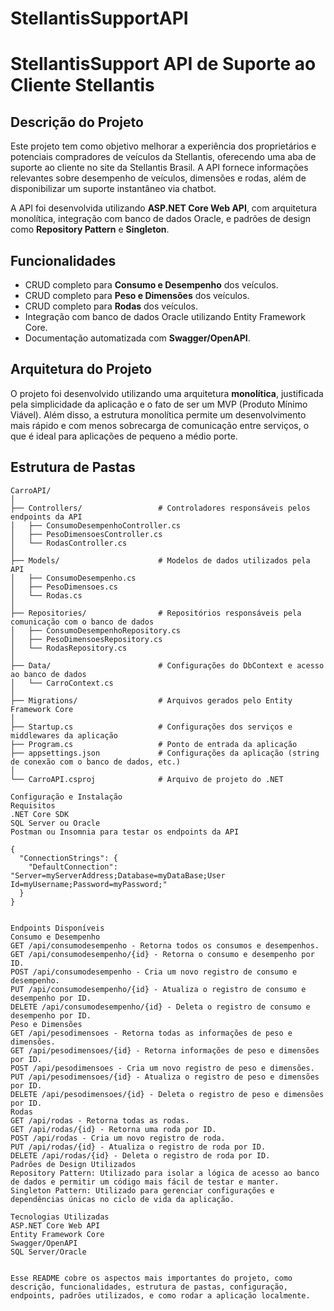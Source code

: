 # StellantisSupportAPI


 # StellantisSupport API de Suporte ao Cliente Stellantis

## Descrição do Projeto

Este projeto tem como objetivo melhorar a experiência dos proprietários e potenciais compradores de veículos da Stellantis, oferecendo uma aba de suporte ao cliente no site da Stellantis Brasil. A API fornece informações relevantes sobre desempenho de veículos, dimensões e rodas, além de disponibilizar um suporte instantâneo via chatbot.

A API foi desenvolvida utilizando **ASP.NET Core Web API**, com arquitetura monolítica, integração com banco de dados Oracle, e padrões de design como **Repository Pattern** e **Singleton**.

## Funcionalidades

- CRUD completo para **Consumo e Desempenho** dos veículos.
- CRUD completo para **Peso e Dimensões** dos veículos.
- CRUD completo para **Rodas** dos veículos.
- Integração com banco de dados Oracle utilizando Entity Framework Core.
- Documentação automatizada com **Swagger/OpenAPI**.

## Arquitetura do Projeto

O projeto foi desenvolvido utilizando uma arquitetura **monolítica**, justificada pela simplicidade da aplicação e o fato de ser um MVP (Produto Mínimo Viável). Além disso, a estrutura monolítica permite um desenvolvimento mais rápido e com menos sobrecarga de comunicação entre serviços, o que é ideal para aplicações de pequeno a médio porte.

## Estrutura de Pastas

```plaintext
CarroAPI/
│
├── Controllers/                 # Controladores responsáveis pelos endpoints da API
│   ├── ConsumoDesempenhoController.cs
│   ├── PesoDimensoesController.cs
│   └── RodasController.cs
│
├── Models/                      # Modelos de dados utilizados pela API
│   ├── ConsumoDesempenho.cs
│   ├── PesoDimensoes.cs
│   └── Rodas.cs
│
├── Repositories/                # Repositórios responsáveis pela comunicação com o banco de dados
│   ├── ConsumoDesempenhoRepository.cs
│   ├── PesoDimensoesRepository.cs
│   └── RodasRepository.cs
│
├── Data/                        # Configurações do DbContext e acesso ao banco de dados
│   └── CarroContext.cs
│
├── Migrations/                  # Arquivos gerados pelo Entity Framework Core
│
├── Startup.cs                   # Configurações dos serviços e middlewares da aplicação
├── Program.cs                   # Ponto de entrada da aplicação
├── appsettings.json             # Configurações da aplicação (string de conexão com o banco de dados, etc.)
│
└── CarroAPI.csproj              # Arquivo de projeto do .NET

Configuração e Instalação
Requisitos
.NET Core SDK
SQL Server ou Oracle
Postman ou Insomnia para testar os endpoints da API

{
  "ConnectionStrings": {
    "DefaultConnection": "Server=myServerAddress;Database=myDataBase;User Id=myUsername;Password=myPassword;"
  }
}


Endpoints Disponíveis
Consumo e Desempenho
GET /api/consumodesempenho - Retorna todos os consumos e desempenhos.
GET /api/consumodesempenho/{id} - Retorna o consumo e desempenho por ID.
POST /api/consumodesempenho - Cria um novo registro de consumo e desempenho.
PUT /api/consumodesempenho/{id} - Atualiza o registro de consumo e desempenho por ID.
DELETE /api/consumodesempenho/{id} - Deleta o registro de consumo e desempenho por ID.
Peso e Dimensões
GET /api/pesodimensoes - Retorna todas as informações de peso e dimensões.
GET /api/pesodimensoes/{id} - Retorna informações de peso e dimensões por ID.
POST /api/pesodimensoes - Cria um novo registro de peso e dimensões.
PUT /api/pesodimensoes/{id} - Atualiza o registro de peso e dimensões por ID.
DELETE /api/pesodimensoes/{id} - Deleta o registro de peso e dimensões por ID.
Rodas
GET /api/rodas - Retorna todas as rodas.
GET /api/rodas/{id} - Retorna uma roda por ID.
POST /api/rodas - Cria um novo registro de roda.
PUT /api/rodas/{id} - Atualiza o registro de roda por ID.
DELETE /api/rodas/{id} - Deleta o registro de roda por ID.
Padrões de Design Utilizados
Repository Pattern: Utilizado para isolar a lógica de acesso ao banco de dados e permitir um código mais fácil de testar e manter.
Singleton Pattern: Utilizado para gerenciar configurações e dependências únicas no ciclo de vida da aplicação.

Tecnologias Utilizadas
ASP.NET Core Web API
Entity Framework Core
Swagger/OpenAPI
SQL Server/Oracle


Esse README cobre os aspectos mais importantes do projeto, como descrição, funcionalidades, estrutura de pastas, configuração, endpoints, padrões utilizados, e como rodar a aplicação localmente.
